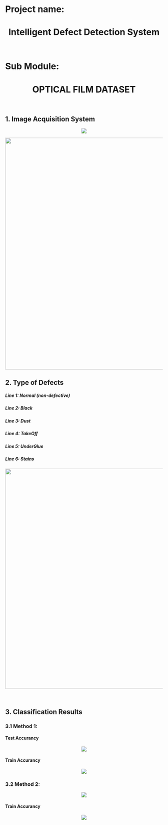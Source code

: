 # Project name:
<h1 align="center">Intelligent Defect Detection System</h1>
<br>

# Sub Module:
<h1 align="center">OPTICAL FILM DATASET</h1>
<br>

<h2>1. Image Acquisition System</h2>
<p align="center">
<img src="https://github.com/1106405114/optical_film_dataset/blob/main/img/camera.png" />
</p>
<p align="center">
<img src="https://github.com/1106405114/optical_film_dataset/blob/main/img/camera_real.png" width="554" height="739" />
</p>

<h2>2. Type of Defects</h2>
<h5>Line 1: Normal (non-defective)</h5>
<h5>Line 2: Black</h5>
<h5>Line 3: Dust</h5>
<h5>Line 4: TakeOff</h5>
<h5>Line 5: UnderGlue</h5>
<h5>Line 6: Stains </h5>
<p align="center">
<img align="center" src="https://github.com/1106405114/optical_film_dataset/blob/main/img/defect_fix.png" width="572" height="702" />
</p>
<br>
<h2>3. Classification Results</h2>
<h3>3.1 Method 1:</h3>
<h4>Test Accurancy</h4>
<p align="center">
<img align="center" src="https://github.com/1106405114/optical_film_dataset/blob/main/img/acc_test_methods.png"/>
<br>

<h4>Train Accurancy</h4>
<p align="center">
<img align="center" src="https://github.com/1106405114/optical_film_dataset/blob/main/img/acc_train_method.png"/>

<h3>3.2 Method 2:</h3>
<p align="center">
<img align="center" src="https://github.com/1106405114/optical_film_dataset/blob/main/img/acc_test_5st.png"/>
<br>

<h4>Train Accurancy</h4>
<p align="center">
<img align="center" src="https://github.com/1106405114/optical_film_dataset/blob/main/img/acc_train_5st.png"/>

</p>




